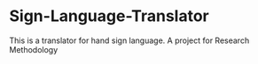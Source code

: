 # Sign-Language-Translator
This is a translator for hand sign language. A project for Research Methodology

